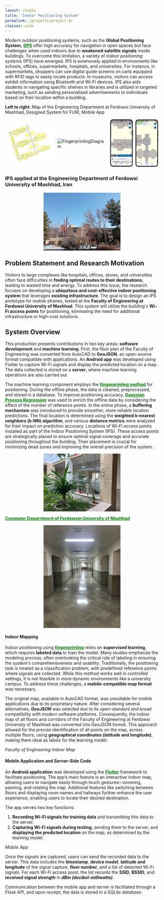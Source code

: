 ```yaml
---
layout: single
title: "Indoor Positioning System"
permalink: /projects/project-4/
classes: wide
---
```



Modern outdoor positioning systems, such as the **Global Positioning System**, <a href="https://en.wikipedia.org/wiki/Global_Positioning_System" style="text-decoration:underline; color:green;" target="_blank"><strong>GPS</strong></a> offer high accuracy for navigation in open spaces but face challenges when used indoors due to **weakened satellite signals** inside buildings. To overcome this limitation, a variety of *indoor positioning systems* (IPS) have emerged. IPS is extensively applied in environments like schools, offices, supermarkets, hospitals, and universities. For instance, in supermarkets, shoppers can use digital guide screens on carts equipped with RFID tags to easily locate products. In museums, visitors can access exhibit information using Bluetooth and Wi-Fi devices. IPS also aids students in navigating specific shelves in libraries and is utilized in targeted marketing, such as sending personalized advertisements to individuals based on their location within a building.


**Left to right:** Map of the Engineering Department at Ferdowsi University of Mashhad, Designed System for FUM, Mobile App

<div style="display: flex; justify-content: space-between; align-items: center; gap: 10px;">
  <div style="flex: 1;">
    <img src="/assets/Projectsimages/IPS/EngineeringFUM.png" alt="EngineeringFUM" style="width: 100%; height: auto;">
  </div>
  <div style="flex: 1;">
    <img src="/assets/Projectsimages/IPS/FingerprintingDiagram.png" alt="FingerprintingDiagram" style="width: 100%; height: auto;">
  </div>
  <div style="flex: 1;">
    <img src="/assets/Projectsimages/IPS/mobileapppic2.png" alt="mobileapppic2" style="width: 100%; height: auto;">
  </div>
</div>

### IPS applied at the Engineering Department of Ferdowsi University of Mashhad, Iran 

<div style="display: flex; justify-content: center;">
    <img src="/assets/Projectsimages/IPS/ENG_FUM.png" alt="ENG_FUM" style="width: 50%; height: 50%;">
</div>


## Problem Statement and Research Motivation

Visitors to large complexes like hospitals, offices, stores, and universities often face difficulties in **finding optimal routes to their destinations**, leading to wasted time and energy. To address this issue, the research focuses on developing a **ubiquitous and cost-effective indoor positioning system** that leverages **existing infrastructure**. The goal is to design an IPS prototype for mobile phones, tested at the **Faculty of Engineering at Ferdowsi University of Mashhad**. This system will utilize the building's **Wi-Fi access points** for positioning, eliminating the need for additional infrastructure or high-cost solutions.

## System Overview

This production presents contributions in two key areas: **software development** and **machine learning**. First, the floor plan of the Faculty of Engineering was converted from AutoCAD to **GeoJSON**, an open-source format compatible with applications. An **Android app** was developed using Flutter to capture Wi-Fi signals and display the predicted location on a map. The data collected is stored on a **server**, where machine learning operations are also carried out. 

The machine learning component employs the <a href="https://mapsted.com/blog/location-fingerprinting-explained" style="text-decoration:underline; color:green;" target="_blank"><strong>fingerprinting method</strong></a> for positioning. During the offline phase, the data is cleaned, preprocessed, and stored in a database. To improve positioning accuracy, <a href="https://en.wikipedia.org/wiki/Gaussian_process" style="text-decoration:underline; color:green;" target="_blank"><strong>Gaussian Process Regression</strong></a> was used to enrich the offline data by considering the effect of the number of reference points. In the online phase, a **buffering mechanism** was introduced to provide smoother, more reliable location predictions. The final location is determined using the **weighted k-nearest neighbors (k-NN) algorithm**, and various **distance metrics** were analyzed for their impact on prediction accuracy.
Locations of Wi-Fi access points installed as part of the Indoor Positioning System (IPS). These access points are strategically placed to ensure optimal signal coverage and accurate positioning throughout the building. Their placement is crucial for minimizing dead zones and improving the overall precision of the system.

<div style="display: flex; justify-content: center;">
    <img src="/assets/Projectsimages/IPS/ComputerGroup_ENG_FUM.jpg" alt="ENG_FUM1" style="width: 50%; height: 50%;">
</div>

<a href="https://en.um.ac.ir/content/Department-of-Computer-Engineering.html" style="text-decoration:underline; color:green;" target="_blank"><strong>Computer Deparrtment of Ferdowsin University of Mashhad</strong></a>


<div style="display: flex; justify-content: center;">
    <img src="/assets/Projectsimages/IPS/WiFiLocation.JPG" alt="WiFiLocation" style="width: 50%; height: 50%;">
</div>


#### Indoor Mapping
Indoor positioning using <a href="https://www.pointr.tech/blog/location-fingerprinting-what-is-it-should-you-choose-it" style="text-decoration:underline; color:green;" target="_blank"><strong>fingerprinting</strong></a> relies on **supervised learning**, which requires **labeled data** to train the model. Many studies emphasize the modeling process, often overlooking the critical role of labeling in ensuring the system's comprehensiveness and usability. Traditionally, the positioning task is treated as a classification problem, with predefined reference points where signals are collected. While this method works well in controlled settings, it is not feasible in more dynamic environments like a university campus. To address these challenges, a **mobile-compatible map format** was necessary.

The original map, available in AutoCAD format, was unsuitable for mobile applications due to its proprietary nature. After considering several alternatives, ***GeoJSON*** was selected due to its open-standard and broad compatibility with modern software platforms. Consequently, the indoor map of all floors and corridors of the Faculty of Engineering at Ferdowsi University of Mashhad was converted into GeoJSON format. This approach allowed for the precise identification of all points on the map, across multiple floors, using **geographical coordinates (latitude and longitude)**, making them ideal as labels for the learning model.


*Faculty of Engineering Indoor Map*

#### Mobile Application and Server-Side Code
An **Android application** was developed using the <a href="https://en.wikipedia.org/wiki/Flutter_(software)" style="text-decoration:underline; color:green;" target="_blank"><strong>Flutter</strong></a> framework to facilitate positioning. The app’s main feature is an interactive indoor map, allowing users to navigate easily through touch gestures—zooming, panning, and rotating the map. Additional features like switching between floors and displaying room names and hallways further enhance the user experience, enabling users to locate their desired destination.

The app serves two key functions:
1. **Recording Wi-Fi signals for training data** and transmitting this data to the server.
2. **Capturing Wi-Fi signals during testing**, sending them to the server, and **displaying the predicted location** on the map, as determined by the learning model.

*Mobile App*

Once the signals are captured, users can send the recorded data to the server. This data includes the **timestamp**, **device model**, **latitude and longitude** of the signal capture, **floor number**, and a list of detected Wi-Fi signals. For each Wi-Fi access point, the list records the **SSID**, **BSSID**, and **received signal strength** in ***dBm (decibel-milliwatts)***.

Communication between the mobile app and server is facilitated through a *Flask API*, and upon receipt, the data is stored in a *SQLite database*.




